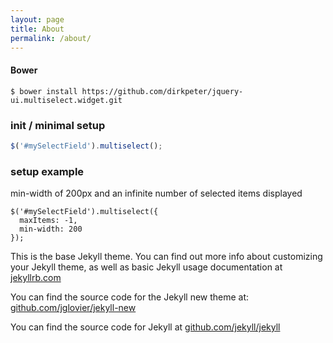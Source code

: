 ```yaml
---
layout: page
title: About
permalink: /about/
---
```


#### Bower
```
$ bower install https://github.com/dirkpeter/jquery-ui.multiselect.widget.git
```

### init / minimal setup
```javascript
$('#mySelectField').multiselect();
```

### setup example
min-width of 200px and an infinite number of selected items displayed
```
$('#mySelectField').multiselect({
  maxItems: -1,
  min-width: 200
});
```

This is the base Jekyll theme. You can find out more info about customizing your Jekyll theme, as well as basic Jekyll usage documentation at [jekyllrb.com](http://jekyllrb.com/)

You can find the source code for the Jekyll new theme at: [github.com/jglovier/jekyll-new](https://github.com/jglovier/jekyll-new)

You can find the source code for Jekyll at [github.com/jekyll/jekyll](https://github.com/jekyll/jekyll)
